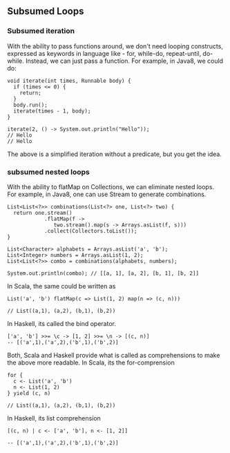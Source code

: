 ## Subsumed Loops

### Subsumed iteration

With the ability to pass functions around, we don't need looping constructs, expressed as keywords in language like - for, while-do, repeat-until, do-while.  Instead, we can just pass a function.  For example, in Java8, we could do:

```
void iterate(int times, Runnable body) {
  if (times <= 0) {
    return;
  }
  body.run();
  iterate(times - 1, body);
}

iterate(2, () -> System.out.println("Hello"));
// Hello
// Hello

```

The above is a simplified iteration without a predicate, but you get the idea.

### subsumed nested loops

With the ability to flatMap on Collections, we can eliminate nested loops.  For example, in Java8, one can use Stream to generate combinations.

```
List<List<?>> combinations(List<?> one, List<?> two) {
  return one.stream()
            .flatMap(f -> 
               two.stream().map(s -> Arrays.asList(f, s)))                  
            .collect(Collectors.toList());
}

List<Character> alphabets = Arrays.asList('a', 'b');
List<Integer> numbers = Arrays.asList(1, 2); 
List<List<?>> combo = combinations(alphabets, numbers);

System.out.println(combo); // [[a, 1], [a, 2], [b, 1], [b, 2]]
```

In Scala, the same could be written as

```
List('a', 'b') flatMap(c => List(1, 2) map(n => (c, n)))

// List((a,1), (a,2), (b,1), (b,2))
```

In Haskell, its called the bind operator.

```
['a', 'b'] >>= \c -> [1, 2] >>= \n -> [(c, n)]
-- [('a',1),('a',2),('b',1),('b',2)]

```

Both, Scala and Haskell provide what is called as comprehensions to make the above more readable.  In Scala, its the for-comprension

```
for {
  c <- List('a', 'b')
  n <- List(1, 2)
} yield (c, n)

// List((a,1), (a,2), (b,1), (b,2))
```

In Haskell, its list comprehension

```
[(c, n) | c <- ['a', 'b'], n <- [1, 2]]

-- [('a',1),('a',2),('b',1),('b',2)]
```
